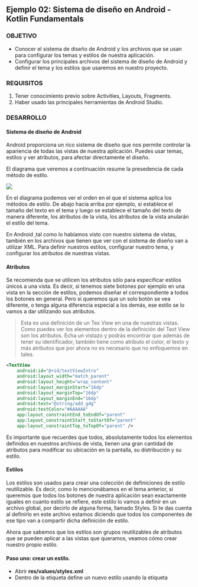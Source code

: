 ## Ejemplo 02: Sistema de diseño en Android - Kotlin Fundamentals

### OBJETIVO

- Conocer el sistema de diseño de Android y los archivos que se usan para configurar los temas y estilos de nuestra aplicación.
- Configurar los principales archivos del sistema de diseño de Android y definir el tema y los estilos que usaremos en nuestro proyecto.

### REQUISITOS

1. Tener conocimiento previo sobre Activities, Layouts, Fragments.
2. Haber usado las principales herramientas de Android Studio.

### DESARROLLO

#### Sistema de diseño de Android

Android proporciona un rico sistema de diseño que nos permite controlar la apariencia de todas las vistas de nuestra aplicación. Puedes usar temas, estilos y ver atributos, para afectar directamente el diseño. 

El diagrama que veremos a continuación resume la presedencia de cada método de estilo.

![](https://github.com/beduExpert/B1-Kotlin-Intermedio/blob/master/Sesion-05/Ejemplo-02/Images/1.png)

En el diagrama podemos ver el orden en el que el sistema aplica los métodos de estilo. De abajo hacia arriba por ejemplo, si establece el tamaño del texto en el tema y luego se establece el tamaño del texto de manera diferente, los atributos de la vista, los atributos de la vista anularán el estilo del tema.

En Android ,tal como lo habíamos visto con nuestro sistema de vistas, también en los archivos que tienen que ver con el sistema de diseño van a utilizar XML. Para definir nuestros estilos, configurar nuestro tema, y configurar los atributos de nuestras vistas.

#### Atributos

Se recomienda que se utilicen los atributos sólo para especificar estilos únicos a una vista. Es decir, si tenemos siete botones por ejemplo en una vista en la sección de estilos, podemos diseñar el correspondiente a todos los botones en general. Pero si queremos que un solo botón se vea diferente, o tenga alguna diferencia especial a los demás, ese estilo se lo vamos a dar utilizando sus atributos.

>Esta es una definición de un Tex View en una de nuestras vistas. Como puedes ver los elementos dentro de la definición del Text View son los atributos. Echa un vistazo y podrás encontrar que además de tener su identificador, también tiene como atributo el color, el texto y más atributos que por ahora no es necesario que no enfoquemos en tales.
```XML
<TextView
	android:id="@+id/textViewIntro"
	android:layout_width="match_parent"
	android:layout_height="wrap_content"
	android:layout_marginStart="16dp"
	android:layout_marginTop="16dp"
	android:layout_marginEnd="16dp"
	android:text="@string/add_gdg"
	android:textColor="#AAAAAA"
	app:layout_constraintEnd_toEndOf="parent"
	app:layout_constraintStart_toStartOf="parent"
	app:layout_constraintTop_toTopOf="parent" />
```
Es importante que recuerdes que todos, absolutamente todos los elementos definidos en nuestros archivos de vista, tienen una gran cantidad de atributos para modificar su ubicación en la pantalla, su distribución y su estilo.

#### Estilos

Los estilos son usados para crear una colección de definiciones de estilo reutilizable. Es decir, como lo mencionábamos en el tema anterior, si queremos que todos los botones de nuestra aplicación sean exactamente iguales en cuanto estilo se refiere, este estilo lo vamos a definir en un archivo global, por decirlo de alguna forma, llamado Styles. Si te das cuenta al definirlo en este archivo estamos diciendo que todos los componentes de ese tipo van a compartir dicha definición de estilo.

Ahora que sabemos que los estilos son grupos reutilizables de atributos que se pueden aplicar a las vistas que queramos, veamos cómo crear nuestro propio estilo.

#### Paso uno: crear un estilo.
- Abrir **res/values/styles.xml**
- Dentro de la etiqueta **<resources>** define un nuevo estilo usando la etiqueta **<style>** como se muestra continuación.

>Definimos un estilo nombrándolo con el atributo **name** y especificando de qué estilo estamos heredando con la etiqueta **parent**.
```XML
<style name="TextAppearance.Title" parent="TextAppearance.MaterialComponents.Headline6">
</style>
```
Ahora que tenemos definido nuestro estilo, es decir nuestro grupo, definamos las propiedades que va a afectar este grupo de estilos.

Para hacerlo tenemos que colocar los atributos que se verán afectados con este grupo de estilos que hemos definido.

```XML
<style name="TextAppearance.Title" parent="TextAppearance.MaterialComponents.Headline6">
	<item name="android:textSize">24sp</item>
 	<item name="android:textColor">#555555</item>
</style>
```

Recapitulando, hemos definido al principio un estilo llamado **TextAppearance.Title** y le hemos asignado dos ítems, uno para el tamaño del texto y otro para el color del texto. Es decir que los componentes visuales que utilicen este estilo se verán afectado en los mismos atributos.

#### Paso dos: aplicando un estilo.

Ahora, para agregar nuestro estilo a un elemento visual tomemos como base el TexView que habíamos definido antes, suponiendo que este TexView ya tiene definidos los atributos TextSize y TexColor, de la siguiente forma:

```XML
<TextView
	android:id="@+id/textViewIntro"
	android:text="@string/add_gdg"
	android:textSize="2sp"
	android:textColor="#AAAAAA" />
```

Ahora asignamos nuestro estilo a este TextView y veamos como queda:

```XML
<TextView
	android:id="@+id/textViewIntro"
	android:text="@string/add_gdg"
	android:textAppearance="@style/TextAppearance.Title" />
```

Como puedes observar el uso de estilos hace mucho más fácil y entendible el diseño que le vamos a dar a cada elemento visual de nuestra aplicación.

#### Temas

Los temas se usan para definir colores para toda la aplicación ,para establecer la fuente predeterminada para toda la aplicación. Los temas por naturaleza se aplican a todas las vistas dentro de la aplicación como vistas de texto, botones, radio buttons etc.

Como en el caso anterior de los estilos, la definición de nuestro tema está dentro del archivo Styles ubicado en la siguiente ruta **res/values/styles.xml**.

Encontraremos dentro de la etiqueta Resources las definiciones de nuestros estilos y de nuestro tema, por ahora es muy probable que encontremos algo similar a lo siguiente:

```XML
<resources>

    <!-- Base application theme. -->
    <style name="AppTheme" parent="Theme.AppCompat.Light.DarkActionBar">
        <!-- Customize your theme here. -->
        <item name="colorPrimary">@color/colorPrimary</item>
        <item name="colorPrimaryDark">@color/colorPrimaryDark</item>
        <item name="colorAccent">@color/colorAccent</item>
    </style>

</resources>
```

Cómo podemos observar, nuestra aplicación tiene un tema definido con el nombre **AppTheme** y le estamos indicando que está heredando del tema **Theme.AppCompat.Light.DarkActionBar** el cual es el que está asignado por defecto en el sistema por Android.

También nos indica qué tipo de modificaciones podemos hacerle al tema. Por ahora sólo vemos los siguientes:
- colorPrimary
- colorPrimaryDark
- colorAccent

Para finalizar este ejemplo te dejo una lista de todos los modificadores que podemos usar para nuestros temas:

```XML
<style name="Theme.MyApp" parent="Theme.AppCompat">

  <!-- Original AppCompat attributes. -->
  <item name="colorPrimary">@color/my_app_primary_color</item>
  <item name="colorSecondary">@color/my_app_secondary_color</item>
  <item name="android:colorBackground">@color/my_app_background_color</item>
  <item name="colorError">@color/my_app_error_color</item>

  <!-- New MaterialComponents attributes. -->
  <item name="colorPrimaryVariant">@color/my_app_primary_variant_color</item>
  <item name="colorSecondaryVariant">@color/my_app_secondary_variant_color</item>
  <item name="colorSurface">@color/my_app_surface_color</item>
  <item name="colorOnPrimary">@color/my_app_color_on_primary</item>
  <item name="colorOnSecondary">@color/my_app_color_on_secondary</item>
  <item name="colorOnBackground">@color/my_app_color_on_background</item>
  <item name="colorOnError">@color/my_app_color_on_error</item>
  <item name="colorOnSurface">@color/my_app_color_on_surface</item>
  <item name="scrimBackground">@color/mtrl_scrim_color</item>
  <item name="textAppearanceHeadline1">@style/TextAppearance.MaterialComponents.Headline1</item>
  <item name="textAppearanceHeadline2">@style/TextAppearance.MaterialComponents.Headline2</item>
  <item name="textAppearanceHeadline3">@style/TextAppearance.MaterialComponents.Headline3</item>
  <item name="textAppearanceHeadline4">@style/TextAppearance.MaterialComponents.Headline4</item>
  <item name="textAppearanceHeadline5">@style/TextAppearance.MaterialComponents.Headline5</item>
  <item name="textAppearanceHeadline6">@style/TextAppearance.MaterialComponents.Headline6</item>
  <item name="textAppearanceSubtitle1">@style/TextAppearance.MaterialComponents.Subtitle1</item>
  <item name="textAppearanceSubtitle2">@style/TextAppearance.MaterialComponents.Subtitle2</item>
  <item name="textAppearanceBody1">@style/TextAppearance.MaterialComponents.Body1</item>
  <item name="textAppearanceBody2">@style/TextAppearance.MaterialComponents.Body2</item>
  <item name="textAppearanceCaption">@style/TextAppearance.MaterialComponents.Caption</item>
  <item name="textAppearanceButton">@style/TextAppearance.MaterialComponents.Button</item>
  <item name="textAppearanceOverline">@style/TextAppearance.MaterialComponents.Overline</item>

</style>
```

Ahora dirígete al [Reto 01](/../../tree/master/Sesion-05/Reto-01/) y pongamos a pruéba el conocimiento que acabas de adquirir, exito.

